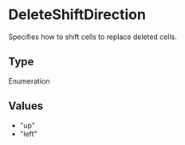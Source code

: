 # DeleteShiftDirection

Specifies how to shift cells to replace deleted cells.

## Type

Enumeration

## Values

- "up"
- "left"
